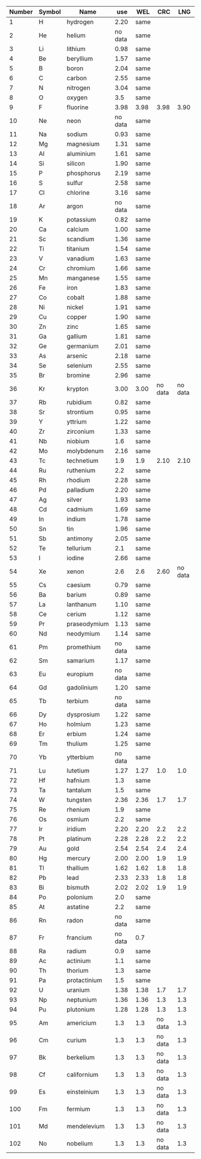 | Number | Symbol |    Name    |  use  |  WEL  |  CRC  |  LNG  |
|---|---|---|---|---|---|---|
| 1 | H | hydrogen | 2.20 | same |
| 2 | He | helium | no data | same |
| 3 | Li | lithium | 0.98 | same |
| 4 | Be | beryllium | 1.57 | same |
| 5 | B | boron | 2.04 | same |
| 6 | C | carbon | 2.55 | same |
| 7 | N | nitrogen | 3.04 | same |
| 8 | O | oxygen | 3.5 | same |
| 9 | F | fluorine | 3.98 | 3.98 | 3.98 | 3.90 |
| 10 | Ne | neon | no data | same |
| 11 | Na | sodium | 0.93 | same |
| 12 | Mg | magnesium | 1.31 | same |
| 13 | Al | aluminium | 1.61 | same |
| 14 | Si | silicon | 1.90 | same |
| 15 | P | phosphorus | 2.19 | same |
| 16 | S | sulfur | 2.58 | same |
| 17 | Cl | chlorine | 3.16 | same |
| 18 | Ar | argon | no data | same |
| 19 | K | potassium | 0.82 | same |
| 20 | Ca | calcium | 1.00 | same |
| 21 | Sc | scandium | 1.36 | same |
| 22 | Ti | titanium | 1.54 | same |
| 23 | V | vanadium | 1.63 | same |
| 24 | Cr | chromium | 1.66 | same |
| 25 | Mn | manganese | 1.55 | same |
| 26 | Fe | iron | 1.83 | same |
| 27 | Co | cobalt | 1.88 | same |
| 28 | Ni | nickel | 1.91 | same |
| 29 | Cu | copper | 1.90 | same |
| 30 | Zn | zinc | 1.65 | same |
| 31 | Ga | gallium | 1.81 | same |
| 32 | Ge | germanium | 2.01 | same |
| 33 | As | arsenic | 2.18 | same |
| 34 | Se | selenium | 2.55 | same |
| 35 | Br | bromine | 2.96 | same |
| 36 | Kr | krypton | 3.00 | 3.00 | no data | no data |
| 37 | Rb | rubidium | 0.82 | same |
| 38 | Sr | strontium | 0.95 | same |
| 39 | Y | yttrium | 1.22 | same |
| 40 | Zr | zirconium | 1.33 | same |
| 41 | Nb | niobium | 1.6 | same |
| 42 | Mo | molybdenum | 2.16 | same |
| 43 | Tc | technetium | 1.9 | 1.9 | 2.10 | 2.10 |
| 44 | Ru | ruthenium | 2.2 | same |
| 45 | Rh | rhodium | 2.28 | same |
| 46 | Pd | palladium | 2.20 | same |
| 47 | Ag | silver | 1.93 | same |
| 48 | Cd | cadmium | 1.69 | same |
| 49 | In | indium | 1.78 | same |
| 50 | Sn | tin | 1.96 | same |
| 51 | Sb | antimony | 2.05 | same |
| 52 | Te | tellurium | 2.1 | same |
| 53 | I | iodine | 2.66 | same |
| 54 | Xe | xenon | 2.6 | 2.6 | 2.60 | no data |
| 55 | Cs | caesium | 0.79 | same |
| 56 | Ba | barium | 0.89 | same |
| 57 | La | lanthanum | 1.10 | same |
| 58 | Ce | cerium | 1.12 | same |
| 59 | Pr | praseodymium | 1.13 | same |
| 60 | Nd | neodymium | 1.14 | same |
| 61 | Pm | promethium | no data | same |
| 62 | Sm | samarium | 1.17 | same |
| 63 | Eu | europium | no data | same |
| 64 | Gd | gadolinium | 1.20 | same |
| 65 | Tb | terbium | no data | same |
| 66 | Dy | dysprosium | 1.22 | same |
| 67 | Ho | holmium | 1.23 | same |
| 68 | Er | erbium | 1.24 | same |
| 69 | Tm | thulium | 1.25 | same |
| 70 | Yb | ytterbium | no data | same |
| 71 | Lu | lutetium | 1.27 | 1.27 | 1.0 | 1.0 |
| 72 | Hf | hafnium | 1.3 | same |
| 73 | Ta | tantalum | 1.5 | same |
| 74 | W | tungsten | 2.36 | 2.36 | 1.7 | 1.7 |
| 75 | Re | rhenium | 1.9 | same |
| 76 | Os | osmium | 2.2 | same |
| 77 | Ir | iridium | 2.20 | 2.20 | 2.2 | 2.2 |
| 78 | Pt | platinum | 2.28 | 2.28 | 2.2 | 2.2 |
| 79 | Au | gold | 2.54 | 2.54 | 2.4 | 2.4 |
| 80 | Hg | mercury | 2.00 | 2.00 | 1.9 | 1.9 |
| 81 | Tl | thallium | 1.62 | 1.62 | 1.8 | 1.8 |
| 82 | Pb | lead | 2.33 | 2.33 | 1.8 | 1.8 |
| 83 | Bi | bismuth | 2.02 | 2.02 | 1.9 | 1.9 |
| 84 | Po | polonium | 2.0 | same |
| 85 | At | astatine | 2.2 | same |
| 86 | Rn | radon | no data | same |
| 87 | Fr | francium | no data | 0.7 |
| 88 | Ra | radium | 0.9 | same |
| 89 | Ac | actinium | 1.1 | same |
| 90 | Th | thorium | 1.3 | same |
| 91 | Pa | protactinium | 1.5 | same |
| 92 | U | uranium | 1.38 | 1.38 | 1.7 | 1.7 |
| 93 | Np | neptunium | 1.36 | 1.36 | 1.3 | 1.3 |
| 94 | Pu | plutonium | 1.28 | 1.28 | 1.3 | 1.3 |
| 95 | Am | americium | 1.3 | 1.3 | no data | 1.3 |
| 96 | Cm | curium | 1.3 | 1.3 | no data | 1.3 |
| 97 | Bk | berkelium | 1.3 | 1.3 | no data | 1.3 |
| 98 | Cf | californium | 1.3 | 1.3 | no data | 1.3 |
| 99 | Es | einsteinium | 1.3 | 1.3 | no data | 1.3 |
| 100 | Fm | fermium | 1.3 | 1.3 | no data | 1.3 |
| 101 | Md | mendelevium | 1.3 | 1.3 | no data | 1.3 |
| 102 | No | nobelium | 1.3 | 1.3 | no data | 1.3 |
